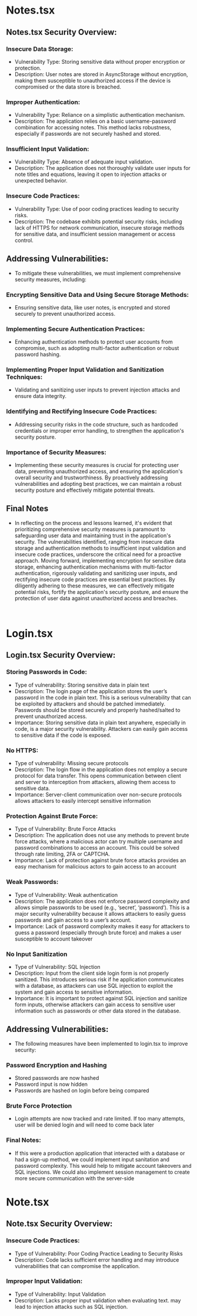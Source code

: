 # Notes.tsx

## Notes.tsx Security Overview:

### Insecure Data Storage:
- Vulnerability Type: Storing sensitive data without proper encryption or protection.
- Description: User notes are stored in AsyncStorage without encryption, making them susceptible to unauthorized access if the device is compromised or the data store is breached.

### Improper Authentication:
- Vulnerability Type: Reliance on a simplistic authentication mechanism.
- Description: The application relies on a basic username-password combination for accessing notes. This method lacks robustness, especially if passwords are not securely hashed and stored.

### Insufficient Input Validation:
-  Vulnerability Type: Absence of adequate input validation.
- Description: The application does not thoroughly validate user inputs for note titles and equations, leaving it open to injection attacks or unexpected behavior.

### Insecure Code Practices:
- Vulnerability Type: Use of poor coding practices leading to security risks.
- Description: The codebase exhibits potential security risks, including lack of HTTPS for network communication, insecure storage methods for sensitive data, and insufficient session management or access control.

## Addressing Vulnerabilities: 
- To mitigate these vulnerabilities, we must implement comprehensive security measures, including:

### Encrypting Sensitive Data and Using Secure Storage Methods: 
- Ensuring sensitive data, like user notes, is encrypted and stored securely to prevent unauthorized access.
### Implementing Secure Authentication Practices:
- Enhancing authentication methods to protect user accounts from compromise, such as adopting multi-factor authentication or robust password hashing.
### Implementing Proper Input Validation and Sanitization Techniques:
- Validating and sanitizing user inputs to prevent injection attacks and ensure data integrity.
### Identifying and Rectifying Insecure Code Practices:
- Addressing security risks in the code structure, such as hardcoded credentials or improper error handling, to strengthen the application's security posture.

### Importance of Security Measures: 
- Implementing these security measures is crucial for protecting user data, preventing unauthorized access, and ensuring the application's overall security and trustworthiness. By proactively addressing vulnerabilities and adopting best practices, we can maintain a robust security posture and effectively mitigate potential threats.

## Final Notes
- In reflecting on the process and lessons learned, it's evident that prioritizing comprehensive security measures is paramount to safeguarding user data and maintaining trust in the application's security. The vulnerabilities identified, ranging from insecure data storage and authentication methods to insufficient input validation and insecure code practices, underscore the critical need for a proactive approach. Moving forward, implementing encryption for sensitive data storage, enhancing authentication mechanisms with multi-factor authentication, rigorously validating and sanitizing user inputs, and rectifying insecure code practices are essential best practices. By diligently adhering to these measures, we can effectively mitigate potential risks, fortify the application's security posture, and ensure the protection of user data against unauthorized access and breaches.
<br/>

# Login.tsx

## Login.tsx Security Overview:

### Storing Passwords in Code:
- Type of vulnerability: Storing sensitive data in plain text
- Description: The login page of the application stores the user’s password in the code in plain text. This is a serious vulnerability that can be exploited by attackers and should be patched immediately. Passwords should be stored securely and properly hashed/salted to prevent unauthorized access.
- Importance: Storing sensitive data in plain text anywhere, especially in code, is a major security vulnerability. Attackers can easily gain access to sensitive data if the code is exposed.

### No HTTPS:
- Type of vulnerability: Missing secure protocols
- Description: The login flow in the application does not employ a secure protocol for data transfer. This opens communication between client and server to interception from attackers, allowing them access to sensitive data.
- Importance: Server-client communication over non-secure protocols allows attackers to easily intercept sensitive information

### Protection Against Brute Force:
- Type of Vulnerability: Brute Force Attacks
- Description: The application does not use any methods to prevent brute force attacks, where a malicious actor can try multiple username and password combinations to access an account. This could be solved through rate limiting, 2FA or CAPTCHA.
- Importance: Lack of protection against brute force attacks provides an easy mechanism for malicious actors to gain access to an account

### Weak Passwords:
- Type of Vulnerability: Weak authentication
- Description: The application does not enforce password complexity and allows simple passwords to be used (e.g., ‘secret’, ‘password’). This is a major security vulnerability because it allows attackers to easily guess passwords and gain access to a user’s account.
- Importance: Lack of password complexity makes it easy for attackers to guess a password (especially through brute force) and makes a user susceptible to account takeover

### No Input Sanitization
- Type of Vulnerability: SQL Injection
- Description: Input from the client side login form is not properly sanitized. This introduces serious risk if he application communicates with a database, as attackers can use SQL injection to exploit the system and gain access to sensitive information.
- Importance: It is important to protect against SQL injection and sanitize form inputs, otherwise attackers can gain access to sensitive user information such as passwords or other data stored in the database.

## Addressing Vulnerabilities:
- The following measures have been implemented to login.tsx to improve security:

### Password Encryption and Hashing
- Stored passwords are now hashed
- Password input is now hidden
- Passwords are hashed on login before being compared

### Brute Force Protection
- Login attempts are now tracked and rate limited. If too many attempts, user will be denied login and will need to come back later

### Final Notes:
- If this were a production application that interacted with a database or had a sign-up method, we could implement input sanitation and password complexity. This would help to mitigate account takeovers and SQL injections. We could also implement session management to create more secure communication with the server-side
  
# Note.tsx

## Note.tsx Security Overview:

### Insecure Code Practices:
- Type of Vulnerability: Poor Coding Practice Leading to Security Risks
- Description: Code lacks sufficient error handling and may introduce vulnerabilities that can compromise the application.

### Improper Input Validation:
- Type of Vulnerability: Input Validation
- Description: Lacks proper input validation when evaluating text. may lead to injection attacks such as SQL injection.

